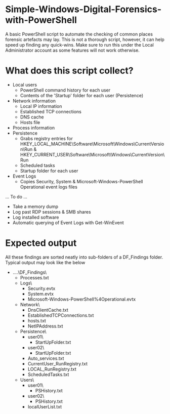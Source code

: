 # Simple-Windows-Digital-Forensics-with-PowerShell
A basic PowerShell script to automate the checking of common places forensic artefacts may lay. This is not a thorough script, however, it can help speed up finding any quick-wins. Make sure to run this under the Local Administrator account as some features will not work otherwise. 

# What does this script collect?

- Local users
  - PowerShell command history for each user 
  - Contents of the 'Startup' folder for each user (Persistence)
- Network information
  - Local IP information
  - Established TCP connections
  - DNS cache
  - Hosts file
- Process information    
- Persistence 
  - Grabs registry entries for HKEY_LOCAL_MACHINE\Software\Microsoft\Windows\CurrentVersion\Run & HKEY_CURRENT_USER\Software\Microsoft\Windows\CurrentVersion\Run
  - Scheduled tasks
  - Startup folder for each user 
- Event Logs
  - Copies Security, System & Microsoft-Windows-PowerShell Operational event logs files 

... To do ...

- Take a memory dump
- Log past RDP sessions & SMB shares  
- Log installed software
- Automatic querying of Event Logs with Get-WinEvent

# Expected output 

All these findings are sorted neatly into sub-folders of a DF_Findings folder. Typical output may look like the below
  - ....\DF_Findings\
    -  Processes.txt
    - Logs\
      - Security.evtx
      - System.evtx
      - Microsoft-Windows-PowerShell%4Operational.evtx    
    - Network\
      - DnsClientCache.txt
      - EstablishedTCPConnections.txt
      - hosts.txt
      - NetIPAddress.txt   
    - Persistence\
      - user01\
        - StartUpFolder.txt
      - user02\
        - StartUpFolder.txt
      - Auto_services.txt
      - CurrentUser_RunRegistry.txt
      - LOCAL_RunRegistry.txt
      - ScheduledTasks.txt
    - Users\
      - user01\
        - PSHistory.txt
      - user02\
        - PSHistory.txt
      - localUserList.txt
